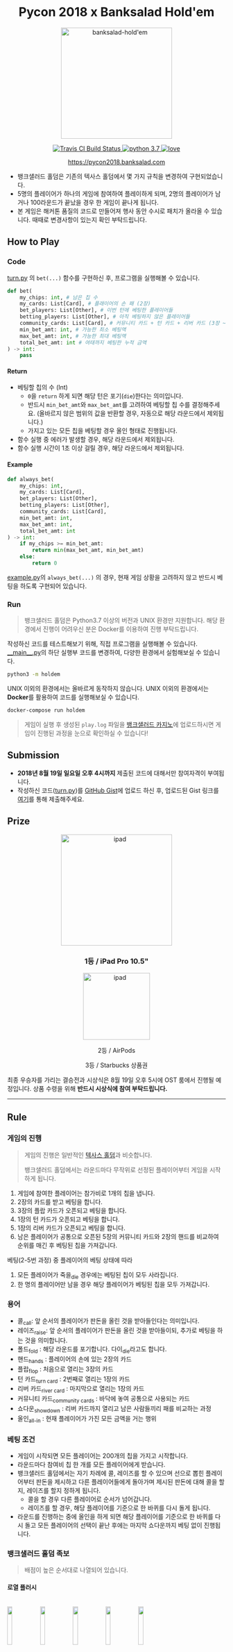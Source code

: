 <h1 align="center">Pycon 2018 x Banksalad Hold'em</h1>

<p align="center">
  <img src="./resources/banksalad-holdem.png" alt="banksalad-hold'em" width="256px" />
</p>

<p align="center">
  <a href="https://travis-ci.org/Rainist/pycon-2018-banksalad-holdem">
    <img src="https://travis-ci.org/Rainist/pycon-2018-banksalad-holdem.svg?branch=develop" alt="Travis CI Build Status" />
  </a>
  <a href="https://www.python.org/downloads/release/python-370/">
    <img src="https://img.shields.io/badge/python-3.7-blue.svg" alt="python 3.7" />
  </a>
  <a href="https://rainist.com/recruit">
    <img src="https://img.shields.io/badge/%3C%2F%3E%20with%20%E2%99%A5%20by-Rainist-blue.svg" alt="love" />
  </a>
</p>
<p align="center">
    <a href="https://pycon2018.banksalad.com">https://pycon2018.banksalad.com</a>
</p>

- 뱅크샐러드 홀덤은 기존의 텍사스 홀덤에서 몇 가지 규칙을 변경하여 구현되었습니다.
- 5명의 플레이어가 하나의 게임에 참여하여 플레이하게 되며, 2명의 플레이어가 남거나 100라운드가 끝났을 경우 한 게임이 끝나게 됩니다.
- 본 게임은 해커톤 품질의 코드로 만들어져 행사 동안 수시로 패치가 올라올 수 있습니다. 때때로 변경사항이 있는지 확인 부탁드립니다.

## How to Play

### Code

[turn.py](holdem/turn.py) 의 `bet(...)` 함수를 구현하신 후, 프로그램을 실행해볼 수 있습니다.

```python
def bet(
    my_chips: int, # 남은 칩 수
    my_cards: List[Card], # 플래이어의 손 패 (2장)
    bet_players: List[Other], # 이번 턴에 베팅한 플레이어들
    betting_players: List[Other], # 아직 베팅하지 않은 플레이어들
    community_cards: List[Card], # 커뮤니티 카드 + 턴 카드 + 리버 카드 (3장 ~ 5장)
    min_bet_amt: int, # 가능한 최소 베팅액
    max_bet_amt: int, # 가능한 최대 베팅액
    total_bet_amt: int # 여태까지 베팅한 누적 금액
) -> int:
    pass
```

#### Return

- 베팅할 칩의 수 (Int)
  - `0`을 `return` 하게 되면 해당 턴은 포기(`die`)한다는 의미입니다.
  - 반드시 `min_bet_amt`와 `max_bet_amt`를 고려하여 베팅할 칩 수를 결정해주세요. (올바르지 않은 범위의 값을 반환할 경우, 자동으로 해당 라운드에서 제외됩니다.)
  - 가지고 있는 모든 칩을 베팅할 경우 올인 형태로 진행됩니다.
- 함수 실행 중 에러가 발생할 경우, 해당 라운드에서 제외됩니다.
- 함수 실행 시간이 1초 이상 걸릴 경우, 해당 라운드에서 제외됩니다. 

#### Example

```python
def always_bet(
    my_chips: int,
    my_cards: List[Card],
    bet_players: List[Other],
    betting_players: List[Other],
    community_cards: List[Card],
    min_bet_amt: int,
    max_bet_amt: int,
    total_bet_amt: int
) -> int:
    if my_chips >= min_bet_amt:
        return min(max_bet_amt, min_bet_amt)
    else:
        return 0

```

[example.py](holdem/example.py)의 `always_bet(...)` 의 경우, 현재 게임 상황을 고려하지 않고 반드시 베팅을 하도록 구현되어 있습니다. 


### Run

> 뱅크샐러드 홀덤은 Python3.7 이상의 버전과 UNIX 환경만 지원합니다. 해당 환경에서 진행이 어려우신 분은 Docker를 이용하여 진행 부탁드립니다.

작성하신 코드를 테스트해보기 위해, 직접 프로그램을 실행해볼 수 있습니다. [\_\_main\_\_.py](holdem/__main__.py)의 하단 실행부 코드를 변경하여, 다양한 환경에서 실험해보실 수 있습니다.

```bash
python3 -m holdem
```

UNIX 이외의 환경에서는 올바르게 동작하지 않습니다. UNIX 이외의 환경에서는 **Docker**를 활용하여 코드를 실행해보실 수 있습니다.

```bash
docker-compose run holdem
```

> 게임이 실행 후 생성된 `play.log` 파일을 [뱅크샐러드 카지노](https://pycon2018.banksalad.com)에 업로드하시면 게임이 진행된 과정을 눈으로 확인하실 수 있습니다!


## Submission

- **2018년 8월 19일 일요일 오후 4시까지** 제출된 코드에 대해서만 참여자격이 부여됩니다.
- 작성하신 코드([turn.py](holdem/turn.py))를 [GitHub Gist](https://gist.github.com/)에 업로드 하신 후, 업로드된 Gist 링크를 [여기](https://goo.gl/forms/v4Nup2q7kgBlmmUh1)를 통해 제출해주세요.

## Prize

<p align="center">
  <img src="./resources/ipad-pro.png" alt="ipad" width="256px" />
</p>
<h3 align="center">1등 / iPad Pro 10.5"</h3>

<p align="center">
  <img src="./resources/airpods.png" alt="ipad" width="154px" />
</p>
<p align="center">2등 / AirPods</p>

<p align="center">3등 / Starbucks 상품권</p>

최종 우승자를 가리는 결승전과 시상식은 8월 19일 오후 5시에 OST 룸에서 진행될 예정입니다. 상품 수령을 위해 **반드시 시상식에 참여 부탁드립니다.**

-----

## Rule

### 게임의 진행

> 게임의 진행은 일반적인 [텍사스 홀덤](https://en.wikipedia.org/wiki/Texas_hold_%27em)과 비슷합니다.
>
> 뱅크샐러드 홀덤에서는 라운드마다 무작위로 선정된 플레이어부터 게임을 시작하게 됩니다.

1. 게임에 참여한 플레이어는 참가비로 1개의 칩을 냅니다.
1. 2장의 카드를 받고 베팅을 합니다.
1. 3장의 플랍 카드가 오픈되고 베팅을 합니다.
1. 1장의 턴 카드가 오픈되고 베팅을 합니다.
1. 1장의 리버 카드가 오픈되고 베팅을 합니다.
1. 남은 플레이어가 공통으로 오픈된 5장의 커뮤니티 카드와 2장의 핸드를 비교하여 순위를 매긴 후 베팅된 칩을 가져갑니다.

베팅(2-5번 과정) 중 플레이어의 베팅 상태에 따라

1. 모든 플레이어가 죽을<sub>die</sub> 경우에는 베팅된 칩이 모두 사라집니다. 
1. 한 명의 플레이어만 남을 경우 해당 플레이어가 베팅된 칩을 모두 가져갑니다.

### 용어

- 콜<sub>call</sub>: 앞 순서의 플레이어가 판돈을 올린 것을 받아들인다는 의미입니다.
- 레이즈<sub>raise</sub>: 앞 순서의 플레이어가 판돈을 올린 것을 받아들이되, 추가로 베팅을 하는 것을 의미합니다.
- 폴드<sub>fold</sub> : 해당 라운드를 포기합니다. 다이<sub>die</sub>라고도 합니다.
- 핸드<sub>hands</sub> : 플레이어의 손에 있는 2장의 카드
- 플랍<sub>flop</sub> : 처음으로 열리는 3장의 카드
- 턴 카드<sub>turn card</sub> : 2번째로 열리는 1장의 카드
- 리버 카드<sub>river card</sub> : 마지막으로 열리는 1장의 카드
- 커뮤니티 카드<sub>community cards</sub> : 바닥에 놓여 공통으로 사용되는 카드
- 쇼다운<sub>showdown</sub> : 리버 카드까지 열리고 남은 사람들끼리 패를 비교하는 과정
- 올인<sub>all-in</sub> : 현재 플레이어가 가진 모든 금액을 거는 행위

### 베팅 조건

- 게임이 시작되면 모든 플레이어는 200개의 칩을 가지고 시작합니다.
- 라운드마다 참여비 칩 한 개를 모든 플레이어에게 받습니다.
- 뱅크샐러드 홀덤에서는 자기 차례에 콜, 레이즈를 할 수 있으며 선으로 뽑힌 플레이어부터 판돈을 제시하고 다른 플레이어들에게 돌아가며 제시된 판돈에 대해 콜을 할지, 레이즈를 할지 정하게 됩니다.
  - 콜을 할 경우 다른 플레이어로 순서가 넘어갑니다.
  - 레이즈를 할 경우, 해당 플레이어를 기준으로 한 바퀴를 다시 돌게 됩니다.
- 라운드를 진행하는 중에 올인을 하게 되면 해당 플레이어를 기준으로 한 바퀴를 다시 돌고 모든 플레이어의 선택이 끝난 후에는 마지막 쇼다운까지 베팅 없이 진행됩니다.

### 뱅크샐러드 홀덤 족보

> 배점이 높은 순서대로 나열되어 있습니다.

#### 로열 플러시

<br><img src="https://cdn.banksalad.com/pycon2018/casino/cards/h10.png" width="15%"></img><img src="https://cdn.banksalad.com/pycon2018/casino/cards/h11.png" width="15%"></img><img src="https://cdn.banksalad.com/pycon2018/casino/cards/h12.png" width="15%"></img><img src="https://cdn.banksalad.com/pycon2018/casino/cards/h13.png" width="15%"></img><img src="https://cdn.banksalad.com/pycon2018/casino/cards/h1.png" width="15%"></img>

#### 스트레이트 플러시

<br><img src="https://cdn.banksalad.com/pycon2018/casino/cards/c3.png" width="15%"></img><img src="https://cdn.banksalad.com/pycon2018/casino/cards/c4.png" width="15%"></img><img src="https://cdn.banksalad.com/pycon2018/casino/cards/c5.png" width="15%"></img><img src="https://cdn.banksalad.com/pycon2018/casino/cards/c6.png" width="15%"></img><img src="https://cdn.banksalad.com/pycon2018/casino/cards/c7.png" width="15%"></img>

#### 포카드

<br><img src="https://cdn.banksalad.com/pycon2018/casino/cards/s9.png" width="15%"></img><img src="https://cdn.banksalad.com/pycon2018/casino/cards/d9.png" width="15%"></img><img src="https://cdn.banksalad.com/pycon2018/casino/cards/h9.png" width="15%"></img><img src="https://cdn.banksalad.com/pycon2018/casino/cards/c9.png" width="15%"></img>

#### 풀하우스

<br><img src="https://cdn.banksalad.com/pycon2018/casino/cards/h2.png" width="15%"></img><img src="https://cdn.banksalad.com/pycon2018/casino/cards/s2.png" width="15%"></img><img src="https://cdn.banksalad.com/pycon2018/casino/cards/h12.png" width="15%"></img><img src="https://cdn.banksalad.com/pycon2018/casino/cards/c12.png" width="15%"></img><img src="https://cdn.banksalad.com/pycon2018/casino/cards/d12.png" width="15%"></img>

#### 플러시

<br><img src="https://cdn.banksalad.com/pycon2018/casino/cards/h2.png" width="15%"></img><img src="https://cdn.banksalad.com/pycon2018/casino/cards/h5.png" width="15%"></img><img src="https://cdn.banksalad.com/pycon2018/casino/cards/h6.png" width="15%"></img><img src="https://cdn.banksalad.com/pycon2018/casino/cards/h8.png" width="15%"></img><img src="https://cdn.banksalad.com/pycon2018/casino/cards/h11.png" width="15%"></img>

#### 스트레이트

<br><img src="https://cdn.banksalad.com/pycon2018/casino/cards/c7.png" width="15%"></img><img src="https://cdn.banksalad.com/pycon2018/casino/cards/c8.png" width="15%"></img><img src="https://cdn.banksalad.com/pycon2018/casino/cards/h9.png" width="15%"></img><img src="https://cdn.banksalad.com/pycon2018/casino/cards/s10.png" width="15%"></img><img src="https://cdn.banksalad.com/pycon2018/casino/cards/h11.png" width="15%"></img>

#### 트리플

<br><img src="https://cdn.banksalad.com/pycon2018/casino/cards/h3.png" width="15%"></img><img src="https://cdn.banksalad.com/pycon2018/casino/cards/s3.png" width="15%"></img><img src="https://cdn.banksalad.com/pycon2018/casino/cards/d3.png" width="15%"></img><br>
<img src="https://cdn.banksalad.com/pycon2018/casino/cards/d13.png" width="15%"></img><img src="https://cdn.banksalad.com/pycon2018/casino/cards/h13.png" width="15%"></img><img src="https://cdn.banksalad.com/pycon2018/casino/cards/s13.png" width="15%"></img>

#### 투 페어

<br><img src="https://cdn.banksalad.com/pycon2018/casino/cards/s11.png" width="15%"></img><img src="https://cdn.banksalad.com/pycon2018/casino/cards/h11.png" width="15%"></img>
<img src="https://cdn.banksalad.com/pycon2018/casino/cards/c5.png" width="15%"></img><img src="https://cdn.banksalad.com/pycon2018/casino/cards/s5.png" width="15%"></img><br>
<img src="https://cdn.banksalad.com/pycon2018/casino/cards/s1.png" width="15%"></img><img src="https://cdn.banksalad.com/pycon2018/casino/cards/c1.png" width="15%"></img>
<img src="https://cdn.banksalad.com/pycon2018/casino/cards/h8.png" width="15%"></img><img src="https://cdn.banksalad.com/pycon2018/casino/cards/d8.png" width="15%"></img>

#### 원 페어

<br><img src="https://cdn.banksalad.com/pycon2018/casino/cards/h10.png" width="15%"></img><img src="https://cdn.banksalad.com/pycon2018/casino/cards/s10.png" width="15%"></img><br>
<img src="https://cdn.banksalad.com/pycon2018/casino/cards/c2.png" width="15%"></img><img src="https://cdn.banksalad.com/pycon2018/casino/cards/d2.png" width="15%"></img>

#### 하이 카드

<br><img src="https://cdn.banksalad.com/pycon2018/casino/cards/c1.png" width="15%"></img><img src="https://cdn.banksalad.com/pycon2018/casino/cards/h4.png" width="15%"></img><img src="https://cdn.banksalad.com/pycon2018/casino/cards/h7.png" width="15%"></img><img src="https://cdn.banksalad.com/pycon2018/casino/cards/s9.png" width="15%"></img><img src="https://cdn.banksalad.com/pycon2018/casino/cards/h11.png" width="15%"></img>

### 같은 족보일 경우의 판단

- 로열 플러시가 두벌 이상 나왔을 경우에는 _(거의 불가능한 확률)_ **스페이드 > 다이아몬드 > 하트 > 클로버** 순으로 높은 패로 인정됩니다.
- 로열 플러시가 아닌 경우에는 패가 만들어진 카드 중 가장 높은 숫자만을 비교합니다.
- 패가 같은 플레이어가 여러 명인 경우에는 만들어진 패의 숫자를 비교합니다.
- 만들어진 패의 숫자도 경우에는 그 판은 동점이 되어 판돈은 플레이어 수로 나누어 가져갑니다.

## Any Questions?

[Issue](https://github.com/Rainist/pycon-2018-banksalad-holdem/issues)를 통해 질문을 남겨주시거나, 파이콘 뱅크샐러드 부스를 방문해주세요 😎
